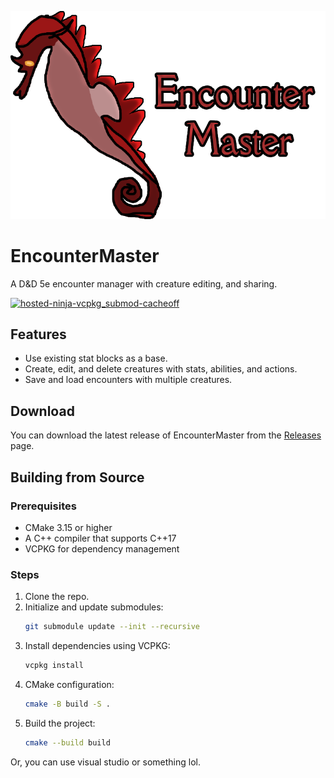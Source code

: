 ![Encounter Master Logo](em_logo.png)

# EncounterMaster
A D&D 5e encounter manager with creature editing, and sharing.


[![hosted-ninja-vcpkg_submod-cacheoff](https://github.com/Kade-github/EncounterMaster/actions/workflows/cmake.yml/badge.svg)](https://github.com/Kade-github/EncounterMaster/actions/workflows/cmake.yml)

## Features
- Use existing stat blocks as a base.
- Create, edit, and delete creatures with stats, abilities, and actions.
- Save and load encounters with multiple creatures.

## Download
You can download the latest release of EncounterMaster from the [Releases](https://github.com/Kade-github/EncounterMaster/releases/latest) page.

## Building from Source
### Prerequisites
- CMake 3.15 or higher
- A C++ compiler that supports C++17
- VCPKG for dependency management

### Steps
1. Clone the repo.
2. Initialize and update submodules:
   ```bash
   git submodule update --init --recursive
   ```
3. Install dependencies using VCPKG:
   ```bash
   vcpkg install
   ```
4. CMake configuration:
   ```bash
   cmake -B build -S .
   ```
5. Build the project:
   ```bash
   cmake --build build
   ```

Or, you can use visual studio or something lol.